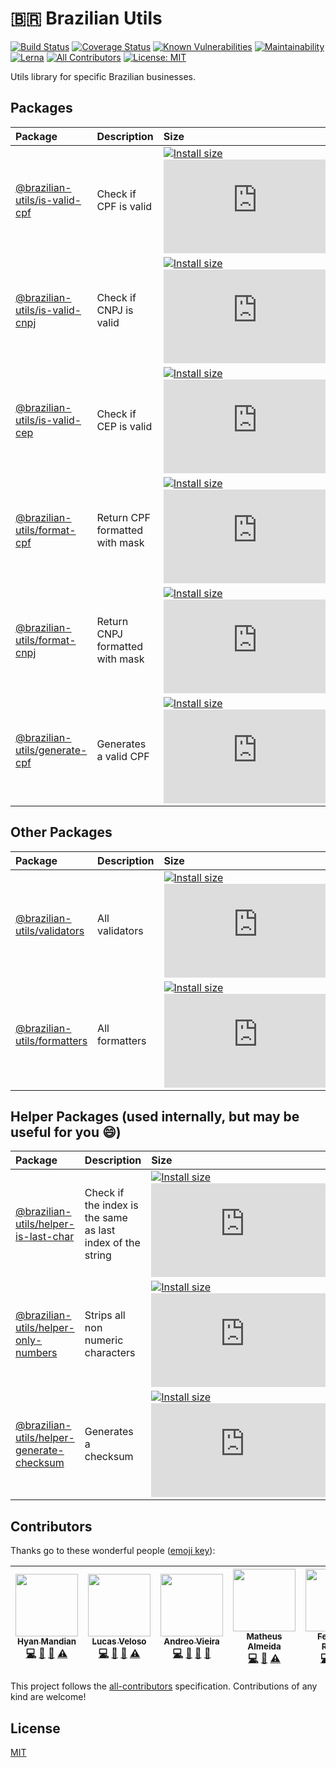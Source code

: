 # :brazil: Brazilian Utils

[![Build Status](https://travis-ci.org/brazilian-utils/brazilian-utils.svg?branch=master)](https://travis-ci.org/brazilian-utils/brazilian-utils) [![Coverage Status](https://codecov.io/gh/brazilian-utils/brazilian-utils/branch/master/graph/badge.svg)](https://codecov.io/gh/brazilian-utils/brazilian-utils) [![Known Vulnerabilities](https://snyk.io/test/github/hyanmandian/brazilian-utils/badge.svg?targetFile=package.json)](https://snyk.io/test/github/hyanmandian/brazilian-utils?targetFile=package.json) [![Maintainability](https://api.codeclimate.com/v1/badges/05d3cd8492ed438bf51d/maintainability)](https://codeclimate.com/github/hyanmandian/brazilian-utils/maintainability) [![Lerna](https://img.shields.io/badge/maintained%20with-lerna-cc00ff.svg)](https://lernajs.io/) [![All Contributors](https://img.shields.io/badge/all_contributors-5-orange.svg?style=flat-square)](#contributors) [![License: MIT](https://img.shields.io/github/license/hyanmandian/brazilian-utils.svg)](LICENSE)

Utils library for specific Brazilian businesses.

## Packages

| Package                                                    | Description                     | Size                                                                                                                                                                                                                                                                                                                                                         |
| :--------------------------------------------------------- | :------------------------------ | :----------------------------------------------------------------------------------------------------------------------------------------------------------------------------------------------------------------------------------------------------------------------------------------------------------------------------------------------------------- |
| [@brazilian-utils/is-valid-cpf](./packages/is-valid-cpf)   | Check if CPF is valid           | [![Install size](https://packagephobia.now.sh/badge?p=@brazilian-utils/is-valid-cpf)](https://packagephobia.now.sh/result?p=@brazilian-utils/is-valid-cpf) [![GZIP size](http://img.badgesize.io/https://unpkg.com/@brazilian-utils/is-valid-cpf/dist/index.umd.js?compression=gzip)](https://unpkg.com/@brazilian-utils/is-valid-cpf/dist/index.umd.js)     |
| [@brazilian-utils/is-valid-cnpj](./packages/is-valid-cnpj) | Check if CNPJ is valid          | [![Install size](https://packagephobia.now.sh/badge?p=@brazilian-utils/is-valid-cnpj)](https://packagephobia.now.sh/result?p=@brazilian-utils/is-valid-cnpj) [![GZIP size](http://img.badgesize.io/https://unpkg.com/@brazilian-utils/is-valid-cnpj/dist/index.umd.js?compression=gzip)](https://unpkg.com/@brazilian-utils/is-valid-cnpj/dist/index.umd.js) |
| [@brazilian-utils/is-valid-cep](./packages/is-valid-cep) | Check if CEP is valid          | [![Install size](https://packagephobia.now.sh/badge?p=@brazilian-utils/is-valid-cep)](https://packagephobia.now.sh/result?p=@brazilian-utils/is-valid-cep) [![GZIP size](http://img.badgesize.io/https://unpkg.com/@brazilian-utils/is-valid-cep/dist/index.umd.js?compression=gzip)](https://unpkg.com/@brazilian-utils/is-valid-cep/dist/index.umd.js) |
| [@brazilian-utils/format-cpf](./packages/format-cpf)       | Return CPF formatted with mask  | [![Install size](https://packagephobia.now.sh/badge?p=@brazilian-utils/format-cpf&1)](https://packagephobia.now.sh/result?p=@brazilian-utils/format-cpf) [![GZIP size](http://img.badgesize.io/https://unpkg.com/@brazilian-utils/format-cpf/dist/index.umd.js?compression=gzip&1)](https://unpkg.com/@brazilian-utils/format-cpf/dist/index.umd.js)         |
| [@brazilian-utils/format-cnpj](./packages/format-cnpj)     | Return CNPJ formatted with mask | [![Install size](https://packagephobia.now.sh/badge?p=@brazilian-utils/format-cnpj&1)](https://packagephobia.now.sh/result?p=@brazilian-utils/format-cnpj) [![GZIP size](http://img.badgesize.io/https://unpkg.com/@brazilian-utils/format-cnpj/dist/index.umd.js?compression=gzip&1)](https://unpkg.com/@brazilian-utils/format-cnpj/dist/index.umd.js)     |
| [@brazilian-utils/generate-cpf](./packages/generate-cpf)   | Generates a valid CPF           | [![Install size](https://packagephobia.now.sh/badge?p=@brazilian-utils/generate-cpf&1)](https://packagephobia.now.sh/result?p=@brazilian-utils/generate-cpf) [![GZIP size](http://img.badgesize.io/https://unpkg.com/@brazilian-utils/generate-cpf/dist/index.umd.js?compression=gzip&1)](https://unpkg.com/@brazilian-utils/generate-cpf/dist/index.umd.js) |

## Other Packages

| Package                                              | Description                       | Size                                                                                                                                                                                                                                                                                                                                         |
| :--------------------------------------------------- | :-------------------------------- | :------------------------------------------------------------------------------------------------------------------------------------------------------------------------------------------------------------------------------------------------------------------------------------------------------------------------------------------- |
| [@brazilian-utils/validators](./packages/validators) | All validators | [![Install size](https://packagephobia.now.sh/badge?p=@brazilian-utils/validators)](https://packagephobia.now.sh/result?p=@brazilian-utils/validators) [![GZIP size](http://img.badgesize.io/https://unpkg.com/@brazilian-utils/validators/dist/index.umd.js?compression=gzip)](https://unpkg.com/@brazilian-utils/validators/dist/index.umd.js)     |
| [@brazilian-utils/formatters](./packages/formatters) | All formatters  | [![Install size](https://packagephobia.now.sh/badge?p=@brazilian-utils/formatters&1)](https://packagephobia.now.sh/result?p=@brazilian-utils/formatters) [![GZIP size](http://img.badgesize.io/https://unpkg.com/@brazilian-utils/formatters/dist/index.umd.js?compression=gzip&1)](https://unpkg.com/@brazilian-utils/formatters/dist/index.umd.js) |

## Helper Packages (used internally, but may be useful for you :smile:)

| Package                                                                          | Description                                                | Size                                                                                                                                                                                                                                                                                                                                                                                                         |
| :------------------------------------------------------------------------------- | :--------------------------------------------------------- | :----------------------------------------------------------------------------------------------------------------------------------------------------------------------------------------------------------------------------------------------------------------------------------------------------------------------------------------------------------------------------------------------------------- |
| [@brazilian-utils/helper-is-last-char](./packages/helper-is-last-char)           | Check if the index is the same as last index of the string | [![Install size](https://packagephobia.now.sh/badge?p=@brazilian-utils/helper-is-last-char)](https://packagephobia.now.sh/result?p=@brazilian-utils/helper-is-last-char) [![GZIP size](http://img.badgesize.io/https://unpkg.com/@brazilian-utils/helper-is-last-char/dist/index.umd.js?compression=gzip)](https://unpkg.com/@brazilian-utils/helper-is-last-char/dist/index.umd.js)                         |
| [@brazilian-utils/helper-only-numbers](./packages/helper-only-numbers)           | Strips all non numeric characters                          | [![Install size](https://packagephobia.now.sh/badge?p=@brazilian-utils/helper-only-numbers&1)](https://packagephobia.now.sh/result?p=@brazilian-utils/helper-only-numbers) [![GZIP size](http://img.badgesize.io/https://unpkg.com/@brazilian-utils/helper-only-numbers/dist/index.umd.js?compression=gzip&1)](https://unpkg.com/@brazilian-utils/helper-only-numbers/dist/index.umd.js)                     |
| [@brazilian-utils/helper-generate-checksum](./packages/helper-generate-checksum) | Generates a checksum                                       | [![Install size](https://packagephobia.now.sh/badge?p=@brazilian-utils/helper-generate-checksum&1)](https://packagephobia.now.sh/result?p=@brazilian-utils/helper-generate-checksum) [![GZIP size](http://img.badgesize.io/https://unpkg.com/@brazilian-utils/helper-generate-checksum/dist/index.umd.js?compression=gzip&1)](https://unpkg.com/@brazilian-utils/helper-generate-checksum/dist/index.umd.js) |

## Contributors

Thanks go to these wonderful people ([emoji key](https://github.com/kentcdodds/all-contributors#emoji-key)):

<!-- ALL-CONTRIBUTORS-LIST:START - Do not remove or modify this section -->
<!-- prettier-ignore -->
| [<img src="https://avatars2.githubusercontent.com/u/5044101?v=3" width="100px;"/><br /><sub><b>Hyan Mandian</b></sub>](https://github.com/hyanmandian)<br />[💻](https://github.com/hyanmandian/brazilian-utils/commits?author=hyanmandian "Code") [📖](https://github.com/hyanmandian/brazilian-utils/commits?author=hyanmandian "Documentation") [🤔](#ideas-hyanmandian "Ideas, Planning, & Feedback") [⚠️](https://github.com/hyanmandian/brazilian-utils/commits?author=hyanmandian "Tests") | [<img src="https://avatars2.githubusercontent.com/u/4587602?v=3" width="100px;"/><br /><sub><b>Lucas Veloso</b></sub>](https://github.com/lucassveloso)<br />[💻](https://github.com/hyanmandian/brazilian-utils/commits?author=lucassveloso "Code") [📖](https://github.com/hyanmandian/brazilian-utils/commits?author=lucassveloso "Documentation") [🤔](#ideas-lucassveloso "Ideas, Planning, & Feedback") [⚠️](https://github.com/hyanmandian/brazilian-utils/commits?author=lucassveloso "Tests") | [<img src="https://avatars2.githubusercontent.com/u/508827?v=3" width="100px;"/><br /><sub><b>Andreo Vieira</b></sub>](https://github.com/andreoav)<br />[💻](https://github.com/hyanmandian/brazilian-utils/commits?author=andreoav "Code") [📖](https://github.com/hyanmandian/brazilian-utils/commits?author=andreoav "Documentation") [🤔](#ideas-andreoav "Ideas, Planning, & Feedback") [🔧](#tool-andreoav "Tools") | [<img src="https://avatars3.githubusercontent.com/u/12724212?v=4" width="100px;"/><br /><sub><b>Matheus Almeida</b></sub>](http://matalmeida.me)<br />[💻](https://github.com/hyanmandian/brazilian-utils/commits?author=matAlmeida "Code") [📖](https://github.com/hyanmandian/brazilian-utils/commits?author=matAlmeida "Documentation") [⚠️](https://github.com/hyanmandian/brazilian-utils/commits?author=matAlmeida "Tests") | [<img src="https://avatars2.githubusercontent.com/u/32275453?s=400&u=55d9685df8b4dc14169719993d4997b2a9adda61&v=4" width="100px;"/><br /><sub><b>Fernando Rogelin</b></sub>](https://github.com/FernandoRogelin)<br />[💻](https://github.com/hyanmandian/brazilian-utils/commits?author=fernandorogelin "Code") [📖](https://github.com/hyanmandian/brazilian-utils/commits?author=fernandorogelin "Documentation") [⚠️](https://github.com/hyanmandian/brazilian-utils/commits?author=fernandorogelin "Tests") |
| :---: | :---: | :---: | :---: | :---: |
<!-- ALL-CONTRIBUTORS-LIST:END -->

This project follows the [all-contributors](https://github.com/kentcdodds/all-contributors) specification. Contributions of any kind are welcome!

## License

[MIT](LICENSE)
